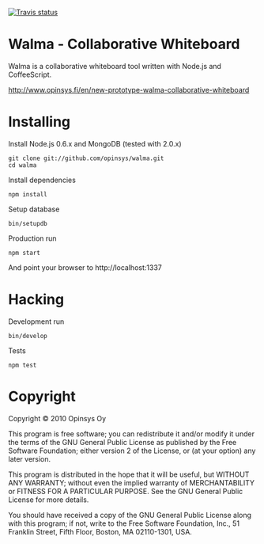 [![Travis status](https://secure.travis-ci.org/opinsys/walma.png)](http://travis-ci.org/#!/opinsys/walma)

# Walma - Collaborative Whiteboard

Walma is a collaborative whiteboard tool written with Node.js and CoffeeScript.

http://www.opinsys.fi/en/new-prototype-walma-collaborative-whiteboard



# Installing

Install Node.js 0.6.x and MongoDB (tested with 2.0.x)

    git clone git://github.com/opinsys/walma.git
    cd walma

Install dependencies

    npm install

Setup database

    bin/setupdb


Production run

    npm start


And point your browser to http://localhost:1337

# Hacking

Development run

    bin/develop

Tests

    npm test


# Copyright

Copyright © 2010 Opinsys Oy

This program is free software; you can redistribute it and/or modify it under
the terms of the GNU General Public License as published by the Free Software
Foundation; either version 2 of the License, or (at your option) any later
version.

This program is distributed in the hope that it will be useful, but WITHOUT ANY
WARRANTY; without even the implied warranty of MERCHANTABILITY or FITNESS FOR A
PARTICULAR PURPOSE. See the GNU General Public License for more details.

You should have received a copy of the GNU General Public License along with
this program; if not, write to the Free Software Foundation, Inc., 51 Franklin
Street, Fifth Floor, Boston, MA 02110-1301, USA.


